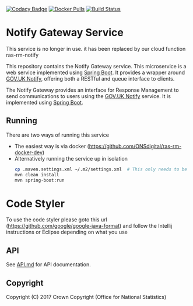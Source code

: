 [![Codacy Badge](https://api.codacy.com/project/badge/Grade/9d74363c178849d09f6d77e19935fcfe)](https://www.codacy.com/app/sdcplatform/rm-notify-gateway?utm_source=github.com&amp;utm_medium=referral&amp;utm_content=ONSdigital/rm-notify-gateway&amp;utm_campaign=Badge_Grade)
[![Docker Pulls](https://img.shields.io/docker/pulls/sdcplatform/notifygatewaysvc.svg)]()
[![Build Status](https://travis-ci.org/ONSdigital/rm-notify-gateway.svg?branch=master)](https://travis-ci.org/ONSdigital/rm-notify-gateway)
# Notify Gateway Service
This service is no longer in use. it has been replaced by our cloud function ras-rm-notify


This repository contains the Notify Gateway service. This microservice is a web service implemented using [Spring Boot](http://projects.spring.io/spring-boot/). It provides a wrapper around [GOV.UK Notify](https://www.notifications.service.gov.uk/), offering both a RESTful and queue interface to clients.

The Notify Gateway provides an interface for Response Management to send communications to users using the [GOV.UK Notify](https://www.gov.uk/government/publications/govuk-notify/govuk-notify) service. It is implemented using [Spring Boot](http://projects.spring.io/spring-boot/).

## Running

There are two ways of running this service

* The easiest way is via docker (https://github.com/ONSdigital/ras-rm-docker-dev)
* Alternatively running the service up in isolation
    ```bash
    cp .maven.settings.xml ~/.m2/settings.xml  # This only needs to be done once to set up mavens settings file
    mvn clean install
    mvn spring-boot:run
    ```

# Code Styler
To use the code styler please goto this url (https://github.com/google/google-java-format) and follow the Intellij instructions or Eclipse depending on what you use

## API
See [API.md](https://github.com/ONSdigital/rm-notify-gateway/blob/master/API.md) for API documentation.

## Copyright
Copyright (C) 2017 Crown Copyright (Office for National Statistics)
